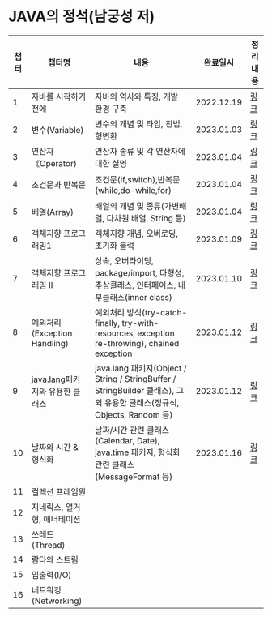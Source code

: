 # JAVA의 정석(남궁성 저)

|챕터|챕터명|내용              |완료일시|정리 내용|
|---|----|-----------------|------|-----------|
|1|자바를 시작하기 전에|자바의 역사와 특징, 개발 환경 구축|2022.12.19|[링크](https://velog.io/@hsw08/Java의-정석Chapter-01.-자바를-시작하기-전에)|
|2|변수(Variable)  |변수의 개념 및 타입, 진법, 형변환 |2023.01.03|[링크](https://velog.io/@hsw08/Java의-정석Chapter-02.-변수)|
|3|연산자《Operator) |연산자 종류 및 각 연산자에 대한 설명|2023.01.04|[링크](https://velog.io/@hsw08/Java의-정석Chapter-03.-연산자)
|4|조건문과 반복문|조건문(if,switch),반복문(while,do-while,for)|2023.01.04|[링크](https://velog.io/@hsw08/Java의-정석Chapter-04.-조건문과-반복문)|
|5|배열(Array)|배열의 개념 및 종류(가변배열, 다차원 배열, String 등)|2023.01.04|[링크](https://velog.io/@hsw08/자바의정석Chapter-05.-배열)|
|6|객체지향 프로그래밍1|객체지향 개념, 오버로딩, 초기화 블럭|2023.01.09|[링크](https://velog.io/@hsw08/자바의정석Chapter-06.-객체지향-프로그래밍I)|
|7|객체지향 프로그래밍 II|상속, 오버라이딩, package/import, 다형성, 추상클래스, 인터페이스, 내부클래스(inner class)|2023.01.10|[링크](https://velog.io/@hsw08/자바의정석Chapter-07.-객체지향-프로그래밍-II)|
|8|예외처리(Exception Handling)|예외처리 방식(try-catch-finally, try-with-resources, exception re-throwing), chained exception|2023.01.12|[링크](https://velog.io/@hsw08/자바의정석Chapter-08.-예외처리Exception-Handling)
|9|java.lang패키지와 유용한 클래스|java.lang 패키지(Object / String / StringBuffer / StringBuilder 클래스), 그 외 유용한 클래스(정규식, Objects, Random 등)|2023.01.12|[링크](https://velog.io/@hsw08/자바의정석Chapter-09.-java.lang-패키지와-유용한-클래스)
|10|날짜와 시간 & 형식화|날짜/시간 관련 클래스(Calendar, Date), java.time 패키지, 형식화 관련 클래스(MessageFormat 등)|2023.01.16|[링크](https://velog.io/@hsw08/자바의정석Chapter-10.-날짜와시간형식화)|
|11|컬렉션 프레임원|
|12|지네릭스, 열거형, 애너테이션|
|13|쓰레드(Thread)|
|14|람다와 스트림|
|15|입출력(I/O)|
|16|네트워킹(Networking)|

